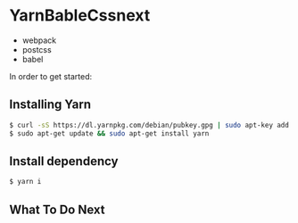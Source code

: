 # YarnBableCssnext

* webpack
* postcss
* babel

In order to get started:

## Installing Yarn
 
 ```sh
 $ curl -sS https://dl.yarnpkg.com/debian/pubkey.gpg | sudo apt-key add -
 $ sudo apt-get update && sudo apt-get install yarn
 ```
 
## Install dependency 
  
  ```sh
  $ yarn i
  ```
## What To Do Next


  
    
  